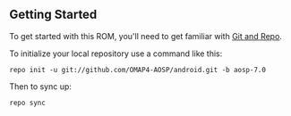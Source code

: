 Getting Started
---------------

To get started with this ROM, you'll need to get
familiar with [Git and Repo](https://source.android.com/source/using-repo.html).

To initialize your local repository use a command like this:

    repo init -u git://github.com/OMAP4-AOSP/android.git -b aosp-7.0

Then to sync up:

    repo sync
